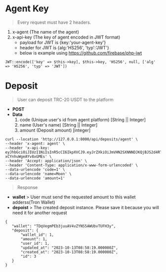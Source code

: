 # Agent Key

> Every request must have 2 headers.

1. x-agent (The name of the agent)
2. x-api-key (The key of agent encoded in JWT format)
    - payload for JWT is {key:'your-agent-key'}
    - header for JWT is {alg:'HS256', 'typ':'JWT'}
    - below is example using https://github.com/firebase/php-jwt

```
JWT::encode(['key' => $this->key], $this->key, 'HS256', null, ['alg' => 'HS256', 'typ' => 'JWT'])
```

# Deposit

> User can deposit TRC-20 USDT to the platform

-   **POST**
-   **Data**
    1. code (Unique user's id from agent platform) [String || Integer]
    2. name (User's name) [String || Integer]
    3. amount (Deposit amount) [integer]

```
curl --location 'http://127.0.0.1:8000/api/deposits/agent' \
--header 'x-agent: agent' \
--header 'x-api-key: eyJhbGciOiJIUzI1NiIsInR5cCI6IkpXVCJ9.eyJrZXkiOiJmVHN2SXNNNDJKQjBJS2d4RTFyYUxoUmRxN3BYZFdJMHJVR1RzbEp3b0xOZTNpa3VjeXN2Q1h6Y2VLZHZ5SlJCIn0.bm75Ryp8LnqAa1ue_CHlhmOL-xCYnhuWgeAYv8xGMEs' \
--header 'Accept: application/json' \
--header 'Content-Type: application/x-www-form-urlencoded' \
--data-urlencode 'code=1' \
--data-urlencode 'name=Moon' \
--data-urlencode 'amount=1'
```

> Response

-   **wallet** > User must send the requested amount to this wallet adderss(Tron Wallet)
-   **depoist** > The created deposit instance. Please save it because you will need it for another request

```
{
   "wallet": "TDqVegmPEb3juuAV4vZYNS5AWUbvTUFH3y",
   "deposit": {
       "wallet_id": 1,
       "amount": 1,
       "user_id": 1,
       "updated_at": "2023-10-13T08:58:19.000000Z",
       "created_at": "2023-10-13T08:58:19.000000Z",
       "id": 3
   }
}
```
